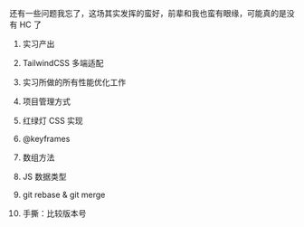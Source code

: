 还有一些问题我忘了，这场其实发挥的蛮好，前辈和我也蛮有眼缘，可能真的是没有 HC 了

1. 实习产出

2. TailwindCSS 多端适配

3. 实习所做的所有性能优化工作

4. 项目管理方式

5. 红绿灯 CSS 实现

6. @keyframes

7. 数组方法

8. JS 数据类型

9. git rebase & git merge

10. 手撕：比较版本号
